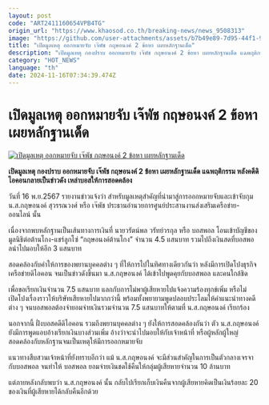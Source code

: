 ```yaml
---
layout: post
code: "ART2411160654VPB4TG"
origin_url: "https://www.khaosod.co.th/breaking-news/news_9508313"
image: "https://github.com/user-attachments/assets/b7b49e89-7d95-44f1-923d-7626c82ef4e4"
title: "เปิดมูลเหตุ ออกหมายจับ เจ๊พัช กฤษอนงค์ 2 ข้อหา เผยหลักฐานเด็ด"
description: "เปิดมูลเหตุ กองปราบ ออกหมายจับ เจ๊พัช กฤษอนงค์ 2 ข้อหา เผยหลักฐานเด็ด แฉพฤติกรรม หลังคดีดิไอคอนกลายเป็นข่าวดัง เหล่าบอสให้การสอดคล้อง"
category: "HOT_NEWS"
language: "th"
date: 2024-11-16T07:34:39.474Z
---
```


# เปิดมูลเหตุ ออกหมายจับ เจ๊พัช กฤษอนงค์ 2 ข้อหา เผยหลักฐานเด็ด

[![เปิดมูลเหตุ ออกหมายจับ เจ๊พัช กฤษอนงค์ 2 ข้อหา เผยหลักฐานเด็ด](https://www.khaosod.co.th/wpapp/uploads/2024/11/Crime-Suppression-Division-2.jpg "เปิดมูลเหตุ ออกหมายจับ เจ๊พัช กฤษอนงค์ 2 ข้อหา เผยหลักฐานเด็ด")](https://www.khaosod.co.th/wpapp/uploads/2024/11/Crime-Suppression-Division-2.jpg)

**เปิดมูลเหตุ กองปราบ ออกหมายจับ เจ๊พัช กฤษอนงค์ 2 ข้อหา เผยหลักฐานเด็ด แฉพฤติกรรม หลังคดีดิไอคอนกลายเป็นข่าวดัง เหล่าบอสให้การสอดคล้อง**

วันที่ 16 พ.ย.2567 รายงานข่าวแจ้งว่า สำหรับมูลเหตุสำคัญที่นำมาสู่การออกหมายจับและเข้าจับกุม น.ส.กฤษอนงค์ สุวรรณวงศ์ หรือ เจ๊พัช ประธานอำนวยการศูนย์ประสานงานส่งเสริมเครือข่าย-ออนไลน์ นั้น

เนื่องจากพบหลักฐานเป็นเส้นทางการเงินที่ นายวรัตน์พล วรัทย์วรกุล หรือ บอสพอล โอนเข้าบัญชีของมูลนิธิต่อต้านโกง-แชร์ลูกโซ่ “กฤษอนงค์ต้านโกง” จำนวน 4.5 แสนบาท รวมไปถึงเงินสดที่บอสพอลนำไปมอบให้อีก 3 แสนบาท

สอดคล้องกับคำให้การของพยานบุคคลต่าง ๆ ที่ให้การไปในทิศทางเดียวกันว่า หลังมีการเปิดโปงธุรกิจเครือข่ายดิไอคอน จนเป็นข่าวดังขึ้นมา น.ส.กฤษอนงค์ ได้เข้าไปพูดคุยกับบอสพอล และคนใกล้ชิด

เพื่อขอเรียกเงินจำนวน 7.5 แสนบาท แลกกับการไม่พาผู้เสียหายไปแจ้งความร้องทุกข์เพิ่ม หรือไม่เปิดโปงเรื่องราวให้บริษัทเสียหายไปมากกว่านี้ พร้อมทั้งพยายามพูดปลอบประโลมให้คำแนะนำทางคดีต่าง ๆ จนบอสพอลต้องจำยอมจ่ายเงินรวมจำนวน 7.5 แสนบาทให้ตามที่ น.ส.กฤษอนงค์ เรียกร้อง

นอกจากนี้ ฝั่งบอสคดีดิไอคอน รวมถึงพยานบุคคลต่าง ๆ ยังให้การสอดคล้องกันว่า ตัว น.ส.กฤษอนงค์ ยังมีการพูดแอบอ้างเรียกเงินบางส่วนเพิ่ม อ้างว่าจะนำไปมอบให้กับเจ้าหน้าที่ หรือผู้หลักผู้ใหญ่ สอดคล้องกับหลักฐานจนเป็นเหตุให้มีการออกหมายจับ

แนวทางสืบสวนเจ้าหน้าที่ยังทราบอีกว่า แม้ น.ส.กฤษอนงค์ จะมีส่วนสำคัญในการเป็นตัวกลางเจรจากับบอสพอล จนทำให้ บอสพอล ยอมจ่ายเงินชดใช้คืนให้กลุ่มผู้เสียหายจำนวน 10 ล้านบาท

แต่ภายหลังกลับพบว่า น.ส.กฤษอนงค์ นั้น กลับไปเรียกเก็บเงินคืนจากผู้เสียหายคิดเป็นเงินร้อยละ 20 ของเงินที่ผู้เสียหายได้กลับคืนอีกด้วย